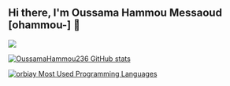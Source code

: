 ## Hi there, I'm Oussama Hammou Messaoud [ohammou-] 👋 


![](https://badge.mediaplus.ma/greenbinary/ohammou-)



[![OussamaHammou236 GitHub stats](https://github-readme-stats.vercel.app/api?username=OussamaHammou236-&show_icons=true&theme=radical)](https://github.com/OussamaHammou236)

[![orbiay Most Used Programming Languages](https://github-readme-stats.vercel.app/api/top-langs/?username=OussamaHammou236&layout=compact&hide_border=true&theme=darcula&bg_color=00000000&langs_count=6)](https://github.com/OussamaHammou236)
